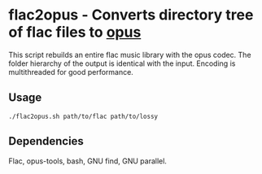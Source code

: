 # flac2opus - Converts directory tree of flac files to [opus](https://www.opus-codec.org/)
This script rebuilds an entire flac music library with the opus codec.
The folder hierarchy of the output is identical with the input.
Encoding is multithreaded for good performance.

## Usage
```
./flac2opus.sh path/to/flac path/to/lossy
```

## Dependencies
Flac, opus-tools, bash, GNU find, GNU parallel.

